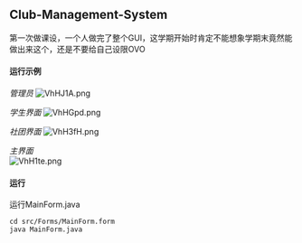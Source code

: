 ## Club-Management-System

第一次做课设，一个人做完了整个GUI，这学期开始时肯定不能想象学期末竟然能做出来这个，还是不要给自己设限OVO  

#### 运行示例

_管理员_
![VhHJ1A.png](https://s2.ax1x.com/2019/06/13/VhHJ1A.png)

_学生界面_
![VhHGpd.png](https://s2.ax1x.com/2019/06/13/VhHGpd.png)

_社团界面_
![VhH3fH.png](https://s2.ax1x.com/2019/06/13/VhH3fH.png)

_主界面_  
![VhH1te.png](https://s2.ax1x.com/2019/06/13/VhH1te.png)

####  运行

运行MainForm.java

```
cd src/Forms/MainForm.form
java MainForm.java
```

